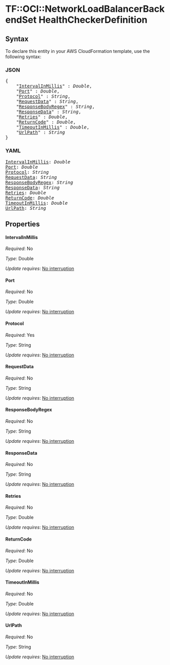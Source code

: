 # TF::OCI::NetworkLoadBalancerBackendSet HealthCheckerDefinition

## Syntax

To declare this entity in your AWS CloudFormation template, use the following syntax:

### JSON

<pre>
{
    "<a href="#intervalinmillis" title="IntervalInMillis">IntervalInMillis</a>" : <i>Double</i>,
    "<a href="#port" title="Port">Port</a>" : <i>Double</i>,
    "<a href="#protocol" title="Protocol">Protocol</a>" : <i>String</i>,
    "<a href="#requestdata" title="RequestData">RequestData</a>" : <i>String</i>,
    "<a href="#responsebodyregex" title="ResponseBodyRegex">ResponseBodyRegex</a>" : <i>String</i>,
    "<a href="#responsedata" title="ResponseData">ResponseData</a>" : <i>String</i>,
    "<a href="#retries" title="Retries">Retries</a>" : <i>Double</i>,
    "<a href="#returncode" title="ReturnCode">ReturnCode</a>" : <i>Double</i>,
    "<a href="#timeoutinmillis" title="TimeoutInMillis">TimeoutInMillis</a>" : <i>Double</i>,
    "<a href="#urlpath" title="UrlPath">UrlPath</a>" : <i>String</i>
}
</pre>

### YAML

<pre>
<a href="#intervalinmillis" title="IntervalInMillis">IntervalInMillis</a>: <i>Double</i>
<a href="#port" title="Port">Port</a>: <i>Double</i>
<a href="#protocol" title="Protocol">Protocol</a>: <i>String</i>
<a href="#requestdata" title="RequestData">RequestData</a>: <i>String</i>
<a href="#responsebodyregex" title="ResponseBodyRegex">ResponseBodyRegex</a>: <i>String</i>
<a href="#responsedata" title="ResponseData">ResponseData</a>: <i>String</i>
<a href="#retries" title="Retries">Retries</a>: <i>Double</i>
<a href="#returncode" title="ReturnCode">ReturnCode</a>: <i>Double</i>
<a href="#timeoutinmillis" title="TimeoutInMillis">TimeoutInMillis</a>: <i>Double</i>
<a href="#urlpath" title="UrlPath">UrlPath</a>: <i>String</i>
</pre>

## Properties

#### IntervalInMillis

_Required_: No

_Type_: Double

_Update requires_: [No interruption](https://docs.aws.amazon.com/AWSCloudFormation/latest/UserGuide/using-cfn-updating-stacks-update-behaviors.html#update-no-interrupt)

#### Port

_Required_: No

_Type_: Double

_Update requires_: [No interruption](https://docs.aws.amazon.com/AWSCloudFormation/latest/UserGuide/using-cfn-updating-stacks-update-behaviors.html#update-no-interrupt)

#### Protocol

_Required_: Yes

_Type_: String

_Update requires_: [No interruption](https://docs.aws.amazon.com/AWSCloudFormation/latest/UserGuide/using-cfn-updating-stacks-update-behaviors.html#update-no-interrupt)

#### RequestData

_Required_: No

_Type_: String

_Update requires_: [No interruption](https://docs.aws.amazon.com/AWSCloudFormation/latest/UserGuide/using-cfn-updating-stacks-update-behaviors.html#update-no-interrupt)

#### ResponseBodyRegex

_Required_: No

_Type_: String

_Update requires_: [No interruption](https://docs.aws.amazon.com/AWSCloudFormation/latest/UserGuide/using-cfn-updating-stacks-update-behaviors.html#update-no-interrupt)

#### ResponseData

_Required_: No

_Type_: String

_Update requires_: [No interruption](https://docs.aws.amazon.com/AWSCloudFormation/latest/UserGuide/using-cfn-updating-stacks-update-behaviors.html#update-no-interrupt)

#### Retries

_Required_: No

_Type_: Double

_Update requires_: [No interruption](https://docs.aws.amazon.com/AWSCloudFormation/latest/UserGuide/using-cfn-updating-stacks-update-behaviors.html#update-no-interrupt)

#### ReturnCode

_Required_: No

_Type_: Double

_Update requires_: [No interruption](https://docs.aws.amazon.com/AWSCloudFormation/latest/UserGuide/using-cfn-updating-stacks-update-behaviors.html#update-no-interrupt)

#### TimeoutInMillis

_Required_: No

_Type_: Double

_Update requires_: [No interruption](https://docs.aws.amazon.com/AWSCloudFormation/latest/UserGuide/using-cfn-updating-stacks-update-behaviors.html#update-no-interrupt)

#### UrlPath

_Required_: No

_Type_: String

_Update requires_: [No interruption](https://docs.aws.amazon.com/AWSCloudFormation/latest/UserGuide/using-cfn-updating-stacks-update-behaviors.html#update-no-interrupt)

